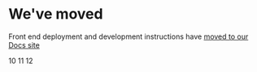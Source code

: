 # We've moved

Front end deployment and development instructions have
[moved to our Docs site](https://docs.flagsmith.com/deployment/locally-frontend)

10
11
12
